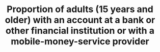 ---
title: >-
  Proportion  of  adults  (15  years  and  older)  with  an  account  at  a  bank  or  other  financial  institution  or  with  a  mobile-money-service  provider
permalink: /8-10-2/
sdg_goal: 8
layout: indicator
indicator: 8.10.2
indicator_variable: prop_hhs_w_account
graph: longitudinal
graph_type_description: line
graph_status_notes: graphed
variable_description: null
variable_notes: null
un_designated_tier: '1'
un_custodial_agency: 'World  Bank  (Partnering  Agencies:  UNCDF)'
target_id: '8.1'
has_metadata: true
rationale_interpretation: >-
  Access  to  formal  financial  services  such  as  savings,  insurance,  payments,  credit  and  remittances  is  essential  to  the  ability  of  peopleregardless  of  income  level,  gender,  age,  education  or  where  they  liveto  manage  their  lives,  build  their  futures,  and  grow  their  businesses.  Having  access  to  an  account  is  an  important  starting  point  for  people  to  access  a  range  of  financial  services.
goal_meta_link: 'http://unstats.un.org/sdgs/files/metadata-compilation/Metadata-Goal-8.pdf'
goal_meta_link_page: 51
indicator_name: >-
  Proportion  of  adults  (15  years  and  older)  with  an  account  at  a  bank  or  other  financial  institution  or  with  a  mobile-money-service  provider
target: >-
  Strengthen  the  capacity  of  domestic  financial  institutions  to  encourage  and  expand  access  to  banking,  insurance  and  financial  services  for  all.
indicator_definition: >-
  Definition  This  indicator  denotes  the  percentage  of  respondents  who  report  having  an  account  (by  themselves  or  together  with  someone  else)  at  a  bank  or  another  type  of  financial  institution;  having  a  debit  card  in  their  own  name;  receiving  wages,  government  transfers,  or  payments  for  agricultural  products  into  an  account  or  through  a  mobile  phone  at  a  financial  institution  in  the  past  12  months;  paying  utility  bills  or  school  fees  from  an  account  at  a  financial  institution  in  the  past  12  months;  receiving  wages  or  government  transfers  into  a  card  in  the  past  12  months;  or  personally  using  a  mobile  phone  to  pay  bills  or  to  send  or  receive  money  through  a  GSM  Association  (GSMA)  Mobile  Money  for  the  Unbanked  (MMU)  service  in  the  past  12  months  (%  age  15+)  Concepts  Account  (%  age  15+):  The  percentage  of  respondents  who  report  having  an  account  (by  themselves  or  together  with  someone  else)  at  a  bank  or  another  type  of  financial  institution  (see  definition  for  "account  at  a  financial  institution")  or  personally  using  a  mobile  money  service  in  the  past  12  months  (see  definition  for  "mobile  money  account").
actual_indicator_available: >-
  Proportion  of  households  with  interest  earning  assets  at  financial  institutions
actual_indicator_available_description: >-
  Proportion  of  households  with  a  checking  account,  savings  account,  money  market  account,  or  certificate  of  deposit
comments_and_limitations: >-
  This  statistic  does  not  include  regular  (non-interest  earning)  checking  accounts,  which  is  a  common  type  of  bank  account  in  the  United  States
periodicity: 'Annual,  missing  some  years'
time_period: Annual
unit_of_measure: Proportion
disaggregation_geography: National  and  by  4  U.S.  regions
date_of_national_source_publication: July  2013
date_metadata_updated: January  2017
source_agency_staff_name: Jonathan  Eggleston
source_agency_staff_email: jonathan.s.eggleston@census.gov
source_agency_survey_dataset: 'U.S.  Census  Bureau,  Survey  of  Income  and  Program  Participation'
disaggregation_categories: >-
  Available  by  househoulder  race  and  Hispanic  origin,  householder  age,  householder  education,  type  of  household,  householder  labor  force  activity,  monthly  household  income,  household  net  worth,  and  tenure
source_title: null
source_url: >-
  Web  source:  Detailed  Tables  on  Wealth  and  Asset  Ownership  https://www.census.gov/people/wealth/data/dtables.html
source_notes: null
international_and_national_references: NA
published: true
us_method_of_computation: Weighted  sample  mean  from  the  Survey  of  Income  and  Program  Participation
graph_title: null

---